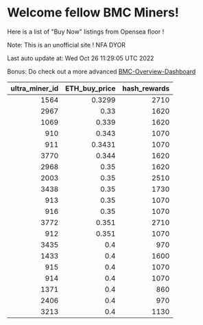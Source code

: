 # Welcome fellow BMC Miners!
Here is a list of "Buy Now" listings from Opensea floor !

Note: This is an unofficial site ! NFA DYOR

Last auto update at: Wed Oct 26 11:29:05 UTC 2022

Bonus: Do check out a more advanced [BMC-Overview-Dashboard](https://dune.com/defifunk/BMC-Overview-Dashboard)


|   ultra_miner_id |   ETH_buy_price |   hash_rewards |
|-----------------:|----------------:|---------------:|
|             1564 |          0.3299 |           2710 |
|             2967 |          0.33   |           1620 |
|             1069 |          0.339  |           1620 |
|              910 |          0.343  |           1070 |
|              911 |          0.3431 |           1070 |
|             3770 |          0.344  |           1620 |
|             2968 |          0.35   |           1620 |
|             2003 |          0.35   |           2510 |
|             3438 |          0.35   |           1730 |
|              913 |          0.35   |           1070 |
|              916 |          0.35   |           1070 |
|             3772 |          0.351  |           2710 |
|              912 |          0.351  |           1070 |
|             3435 |          0.4    |            970 |
|             1433 |          0.4    |           1600 |
|              915 |          0.4    |           1070 |
|              914 |          0.4    |           1070 |
|             1371 |          0.4    |            860 |
|             2406 |          0.4    |            970 |
|             3213 |          0.4    |           1130 |